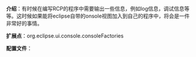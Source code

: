 **介绍**：有时候在编写RCP的程序中需要输出一些信息，例如log信息，调试信息等等。这时候如果能将eclipse自带的onsole视图加入到自己的程序中，将会是一件非常好的事情。

**扩展点**：org.eclipse.ui.console.consoleFactories

**配置文件**：



